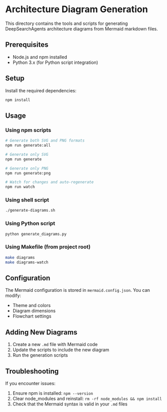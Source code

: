 # Architecture Diagram Generation

This directory contains the tools and scripts for generating DeepSearchAgents architecture diagrams from Mermaid markdown files.

## Prerequisites

- Node.js and npm installed
- Python 3.x (for Python script integration)

## Setup

Install the required dependencies:

```bash
npm install
```

## Usage

### Using npm scripts

```bash
# Generate both SVG and PNG formats
npm run generate:all

# Generate only SVG
npm run generate

# Generate only PNG
npm run generate:png

# Watch for changes and auto-regenerate
npm run watch
```

### Using shell script

```bash
./generate-diagrams.sh
```

### Using Python script

```bash
python generate_diagrams.py
```

### Using Makefile (from project root)

```bash
make diagrams
make diagrams-watch
```

## Configuration

The Mermaid configuration is stored in `mermaid.config.json`. You can modify:
- Theme and colors
- Diagram dimensions
- Flowchart settings

## Adding New Diagrams

1. Create a new `.md` file with Mermaid code
2. Update the scripts to include the new diagram
3. Run the generation scripts

## Troubleshooting

If you encounter issues:
1. Ensure npm is installed: `npm --version`
2. Clear node_modules and reinstall: `rm -rf node_modules && npm install`
3. Check that the Mermaid syntax is valid in your `.md` files